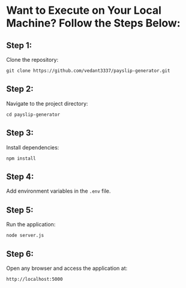 <h1><strong>Want to Execute on Your Local Machine? Follow the Steps Below:</strong></h1>

<h2><strong>Step 1:</strong></h2>
<p>Clone the repository:</p>
<pre><code>git clone https://github.com/vedant3337/payslip-generator.git</code></pre>

<h2><strong>Step 2:</strong></h2>
<p>Navigate to the project directory:</p>
<pre><code>cd payslip-generator</code></pre>

<h2><strong>Step 3:</strong></h2>
<p>Install dependencies:</p>
<pre><code>npm install</code></pre>

<h2><strong>Step 4:</strong></h2>
<p>Add environment variables in the <code>.env</code> file.</p>

<h2><strong>Step 5:</strong></h2>
<p>Run the application:</p>
<pre><code>node server.js</code></pre>

<h2><strong>Step 6:</strong></h2>
<p>Open any browser and access the application at:</p>
<pre><code>http://localhost:5000</code></pre>
